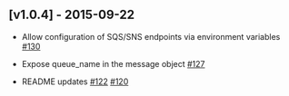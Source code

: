 ## [v1.0.4] - 2015-09-22

- Allow configuration of SQS/SNS endpoints via environment variables
  [#130](https://github.com/phstc/shoryuken/pull/130)

- Expose queue_name in the message object
  [#127](https://github.com/phstc/shoryuken/pull/127)

- README updates
  [#122](https://github.com/phstc/shoryuken/pull/122)
  [#120](https://github.com/phstc/shoryuken/pull/120)